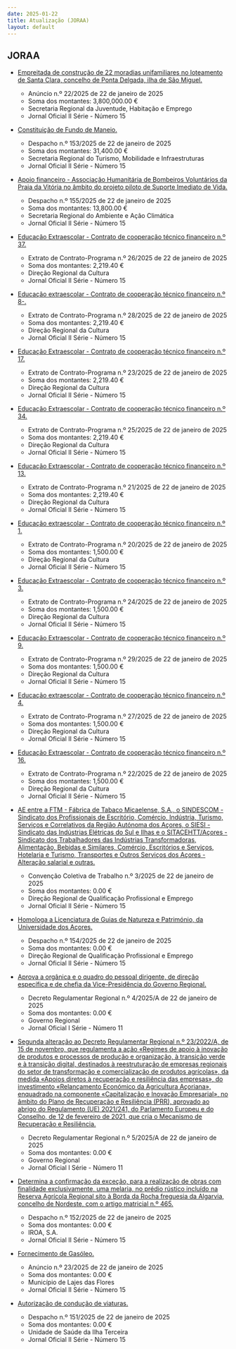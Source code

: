 ```yaml
---
date: 2025-01-22
title: Atualização (JORAA)
layout: default
---
```

## JORAA

* [Empreitada de construção de 22 moradias unifamiliares no loteamento de Santa Clara, concelho de Ponta Delgada, ilha de São Miguel.](https://jo.azores.gov.pt/#/ato/96780652-bd30-4231-9961-2718dd3a20ba)
  * Anúncio n.º 22/2025 de 22 de janeiro de 2025
  * Soma dos montantes: 3,800,000.00 €
  * Secretaria Regional da Juventude, Habitação e Emprego
  * Jornal Oficial II Série - Número 15

* [Constituição de Fundo de Maneio.](https://jo.azores.gov.pt/#/ato/be4f17b0-6daa-4f05-9be9-41a89ccbd37d)
  * Despacho n.º 153/2025 de 22 de janeiro de 2025
  * Soma dos montantes: 31,400.00 €
  * Secretaria Regional do Turismo, Mobilidade e Infraestruturas
  * Jornal Oficial II Série - Número 15

* [Apoio financeiro - Associação Humanitária de Bombeiros Voluntários da Praia da Vitória no âmbito do projeto piloto de Suporte Imediato de Vida.](https://jo.azores.gov.pt/#/ato/72b5f026-3732-4e84-aa99-779cd48a8cef)
  * Despacho n.º 155/2025 de 22 de janeiro de 2025
  * Soma dos montantes: 13,800.00 €
  * Secretaria Regional do Ambiente e Ação Climática
  * Jornal Oficial II Série - Número 15

* [Educação Extraescolar - Contrato de cooperação técnico financeiro n.º 37.](https://jo.azores.gov.pt/#/ato/084720d5-883e-4d49-b805-c0edebdd7cb2)
  * Extrato de Contrato-Programa n.º 26/2025 de 22 de janeiro de 2025
  * Soma dos montantes: 2,219.40 €
  * Direção Regional da Cultura
  * Jornal Oficial II Série - Número 15

* [Educação extraescolar - Contrato de cooperação técnico financeiro n.º 8-.](https://jo.azores.gov.pt/#/ato/b2118e0b-053b-4fb5-96e9-60a812c0e508)
  * Extrato de Contrato-Programa n.º 28/2025 de 22 de janeiro de 2025
  * Soma dos montantes: 2,219.40 €
  * Direção Regional da Cultura
  * Jornal Oficial II Série - Número 15

* [Educação Extraescolar - Contrato de cooperação técnico financeiro n.º 17.](https://jo.azores.gov.pt/#/ato/6b6e7e66-3128-4ba3-a5a8-23483bbd79e2)
  * Extrato de Contrato-Programa n.º 23/2025 de 22 de janeiro de 2025
  * Soma dos montantes: 2,219.40 €
  * Direção Regional da Cultura
  * Jornal Oficial II Série - Número 15

* [Educação Extraescolar - Contrato de cooperação técnico financeiro n.º 34.](https://jo.azores.gov.pt/#/ato/ed535c02-8add-4d89-9a48-317692ffdac4)
  * Extrato de Contrato-Programa n.º 25/2025 de 22 de janeiro de 2025
  * Soma dos montantes: 2,219.40 €
  * Direção Regional da Cultura
  * Jornal Oficial II Série - Número 15

* [Educação Extraescolar - Contrato de cooperação técnico financeiro n.º 13.](https://jo.azores.gov.pt/#/ato/3b11e319-4064-474f-8ecc-da207afefbf1)
  * Extrato de Contrato-Programa n.º 21/2025 de 22 de janeiro de 2025
  * Soma dos montantes: 2,219.40 €
  * Direção Regional da Cultura
  * Jornal Oficial II Série - Número 15

* [Educação extraescolar - Contrato de cooperação técnico financeiro n.º 1.](https://jo.azores.gov.pt/#/ato/74000b36-5b55-427e-bfc8-27e92a9dc543)
  * Extrato de Contrato-Programa n.º 20/2025 de 22 de janeiro de 2025
  * Soma dos montantes: 1,500.00 €
  * Direção Regional da Cultura
  * Jornal Oficial II Série - Número 15

* [Educação Extraescolar - Contrato de cooperação técnico financeiro n.º 3.](https://jo.azores.gov.pt/#/ato/bce79a0b-4f1b-4daa-8ee9-643a6e08d79d)
  * Extrato de Contrato-Programa n.º 24/2025 de 22 de janeiro de 2025
  * Soma dos montantes: 1,500.00 €
  * Direção Regional da Cultura
  * Jornal Oficial II Série - Número 15

* [Educação Extraescolar - Contrato de cooperação técnico financeiro n.º 9.](https://jo.azores.gov.pt/#/ato/850b67ed-49db-4b72-a1a4-901dfec9a708)
  * Extrato de Contrato-Programa n.º 29/2025 de 22 de janeiro de 2025
  * Soma dos montantes: 1,500.00 €
  * Direção Regional da Cultura
  * Jornal Oficial II Série - Número 15

* [Educação extraescolar - Contrato de cooperação técnico financeiro n.º 4.](https://jo.azores.gov.pt/#/ato/e39581bd-db4a-464f-9e2d-48657ef078e0)
  * Extrato de Contrato-Programa n.º 27/2025 de 22 de janeiro de 2025
  * Soma dos montantes: 1,500.00 €
  * Direção Regional da Cultura
  * Jornal Oficial II Série - Número 15

* [Educação Extraescolar - Contrato de cooperação técnico financeiro n.º 16.](https://jo.azores.gov.pt/#/ato/75c54adc-afe9-4b2f-88ba-baeb29ad75da)
  * Extrato de Contrato-Programa n.º 22/2025 de 22 de janeiro de 2025
  * Soma dos montantes: 1,500.00 €
  * Direção Regional da Cultura
  * Jornal Oficial II Série - Número 15

* [AE entre a FTM - Fábrica de Tabaco Micaelense, S.A., o SINDESCOM - Sindicato dos Profissionais de Escritório, Comércio, Indústria, Turismo, Serviços e Correlativos da Região Autónoma dos Açores, o SIESI - Sindicato das Indústrias Elétricas do Sul e Ilhas e o SITACEHTT/Açores - Sindicato dos Trabalhadores das Indústrias Transformadoras, Alimentação, Bebidas e Similares, Comércio, Escritórios e Serviços, Hotelaria e Turismo, Transportes e Outros Serviços dos Açores - Alteração salarial e outras.](https://jo.azores.gov.pt/#/ato/f278c23f-1c73-45b8-a4c5-c882c131d4de)
  * Convenção Coletiva de Trabalho n.º 3/2025 de 22 de janeiro de 2025
  * Soma dos montantes: 0.00 €
  * Direção Regional de Qualificação Profissional e Emprego
  * Jornal Oficial II Série - Número 15

* [Homologa a Licenciatura de Guias de Natureza e Património, da Universidade dos Açores.](https://jo.azores.gov.pt/#/ato/7df4bd69-01d4-4e6e-8f3d-df63f43a81c0)
  * Despacho n.º 154/2025 de 22 de janeiro de 2025
  * Soma dos montantes: 0.00 €
  * Direção Regional de Qualificação Profissional e Emprego
  * Jornal Oficial II Série - Número 15

* [Aprova a orgânica e o quadro do pessoal dirigente, de direção específica e de chefia da Vice-Presidência do Governo Regional.](https://jo.azores.gov.pt/#/ato/374f3a9c-4609-47bc-9dd8-007486a09482)
  * Decreto Regulamentar Regional n.º 4/2025/A de 22 de janeiro de 2025
  * Soma dos montantes: 0.00 €
  * Governo Regional
  * Jornal Oficial I Série - Número 11

* [Segunda alteração ao Decreto Regulamentar Regional n.º 23/2022/A, de 15 de novembro, que regulamenta a ação «Regimes de apoio à inovação de produtos e processos de produção e organização, à transição verde e à transição digital, destinados à reestruturação de empresas regionais do setor de transformação e comercialização de produtos agrícolas», da medida «Apoios diretos à recuperação e resiliência das empresas», do investimento «Relançamento Económico da Agricultura Açoriana», enquadrado na componente «Capitalização e Inovação Empresarial», no âmbito do Plano de Recuperação e Resiliência (PRR), aprovado ao abrigo do Regulamento (UE) 2021/241, do Parlamento Europeu e do Conselho, de 12 de fevereiro de 2021, que cria o Mecanismo de Recuperação e Resiliência.](https://jo.azores.gov.pt/#/ato/6a9da5b4-33c1-4e74-a092-3fab5c74ea2e)
  * Decreto Regulamentar Regional n.º 5/2025/A de 22 de janeiro de 2025
  * Soma dos montantes: 0.00 €
  * Governo Regional
  * Jornal Oficial I Série - Número 11

* [Determina a confirmação da exceção, para a realização de obras com finalidade exclusivamente, uma melaria, no prédio rústico incluído na Reserva Agrícola Regional sito à Borda da Rocha freguesia da Algarvia, concelho de Nordeste, com o artigo matricial n.º 465.](https://jo.azores.gov.pt/#/ato/a37ed290-b643-4b85-973d-8ab066cd16a6)
  * Despacho n.º 152/2025 de 22 de janeiro de 2025
  * Soma dos montantes: 0.00 €
  * IROA, S.A.
  * Jornal Oficial II Série - Número 15

* [Fornecimento de Gasóleo.](https://jo.azores.gov.pt/#/ato/33885394-8459-4ef0-9cea-81043fd46dc3)
  * Anúncio n.º 23/2025 de 22 de janeiro de 2025
  * Soma dos montantes: 0.00 €
  * Município de Lajes das Flores
  * Jornal Oficial II Série - Número 15

* [Autorização de condução de viaturas.](https://jo.azores.gov.pt/#/ato/691e580e-6b5a-4aa9-9355-c0ba7cac484c)
  * Despacho n.º 151/2025 de 22 de janeiro de 2025
  * Soma dos montantes: 0.00 €
  * Unidade de Saúde da Ilha Terceira
  * Jornal Oficial II Série - Número 15
